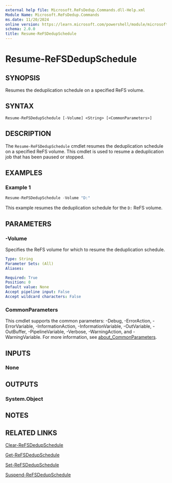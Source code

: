 ```yaml
---
external help file: Microsoft.ReFsDedup.Commands.dll-Help.xml
Module Name: Microsoft.ReFsDedup.Commands
ms.date: 11/20/2024
online version: https://learn.microsoft.com/powershell/module/microsoft.refsdedup.commands/resume-refsdedupschedule?view=windowsserver2025-ps&wt.mc_id=ps-gethelp
schema: 2.0.0
title: Resume-ReFSDedupSchedule
---
```


# Resume-ReFSDedupSchedule

## SYNOPSIS
Resumes the deduplication schedule on a specified ReFS volume.

## SYNTAX

```
Resume-ReFSDedupSchedule [-Volume] <String> [<CommonParameters>]
```

## DESCRIPTION

The `Resume-ReFSDedupSchedule` cmdlet resumes the deduplication schedule on a specified ReFS
volume. This cmdlet is used to resume a deduplication job that has been paused or stopped.

## EXAMPLES

### Example 1

```powershell
Resume-ReFSDedupSchedule -Volume "D:"
```

This example resumes the deduplication schedule for the `D:` ReFS volume.

## PARAMETERS

### -Volume

Specifies the ReFS volume for which to resume the deduplication schedule.

```yaml
Type: String
Parameter Sets: (All)
Aliases:

Required: True
Position: 0
Default value: None
Accept pipeline input: False
Accept wildcard characters: False
```

### CommonParameters

This cmdlet supports the common parameters: -Debug, -ErrorAction, -ErrorVariable,
-InformationAction, -InformationVariable, -OutVariable, -OutBuffer, -PipelineVariable, -Verbose,
-WarningAction, and -WarningVariable. For more information, see
[about_CommonParameters](/powershell/module/microsoft.powershell.core/about/about_commonparameters).

## INPUTS

### None

## OUTPUTS

### System.Object

## NOTES

## RELATED LINKS

[Clear-ReFSDedupSchedule](Clear-ReFSDedupSchedule.md)

[Get-ReFSDedupSchedule](Get-ReFSDedupSchedule.md)

[Set-ReFSDedupSchedule](Set-ReFSDedupSchedule.md)

[Suspend-ReFSDedupSchedule](Suspend-ReFSDedupSchedule.md)
